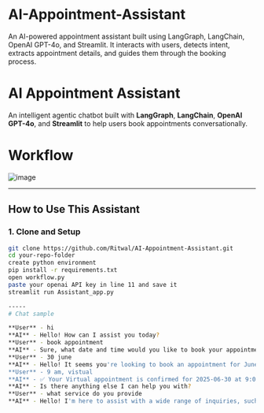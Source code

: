 # AI-Appointment-Assistant

An AI-powered appointment assistant built using LangGraph, LangChain, OpenAI GPT-4o, and Streamlit. It interacts with users, detects intent, extracts appointment details, and guides them through the booking process.

# AI Appointment Assistant

An intelligent agentic chatbot built with **LangGraph**, **LangChain**, **OpenAI GPT-4o**, and **Streamlit** to help users book appointments conversationally.


# Workflow 

![image](https://github.com/user-attachments/assets/33611cff-9ed1-4887-bf32-435e18f62c5a)

---


## How to Use This Assistant

### 1. Clone and Setup
```bash
git clone https://github.com/Ritwal/AI-Appointment-Assistant.git
cd your-repo-folder
create python environment 
pip install -r requirements.txt
open workflow.py
paste your openai API key in line 11 and save it
streamlit run Assistant_app.py

-----
# Chat sample

**User** - hi
**AI** - Hello! How can I assist you today?
**User** - book appointment
**AI** - Sure, what date and time would you like to book your appointment?
**User** - 30 june
**AI** - Hello! It seems you're looking to book an appointment for June 30th. Could you please provide more details, such as the type of appointment and any specific time you have in mind?
**User** - 9 am, vistual
**AI** - ✅ Your Virtual appointment is confirmed for 2025-06-30 at 9:00 AM. You'll receive a calendar invite shortly.
**AI** - Is there anything else I can help you with?
**User** - what service do you provide
**AI** - Hello! I'm here to assist with a wide range of inquiries, such as providing information, answering questions, helping with scheduling, and offering guidance on various topics. If you have a specific question or need assistance with something, feel free to let me know!



